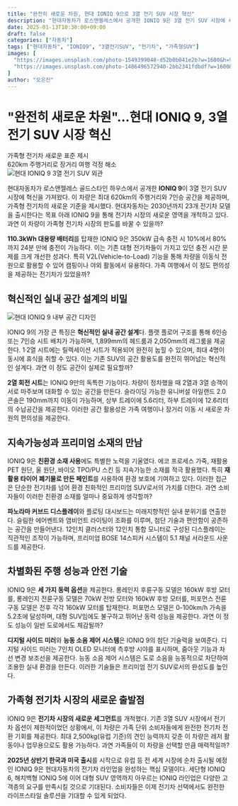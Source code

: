 ```yaml
---
title: "완전히 새로운 차원, 현대 IONIQ 9으로 3열 전기 SUV 시장 혁신"
description: "현대자동차가 로스앤젤레스에서 공개한 IONIQ 9은 3열 전기 SUV 시장에 새로운 기준을 제시하며 가족형 전기차의 새로운 가능성을 열었다."
date: 2025-01-13T10:30:00+09:00
draft: false
categories: ["자동차"]
tags: ["현대자동차", "IONIQ9", "3열전기SUV", "전기차", "가족형SUV"]
images: [
  "https://images.unsplash.com/photo-1549399048-d52b0b041e2b?w=1600&h=900&fit=crop&q=95",
  "https://images.unsplash.com/photo-1486496572940-2bb2341fdbdf?w=1600&h=900&fit=crop&q=95"
]
author: "오은진"
---
```


<h1>"완전히 새로운 차원"…현대 IONIQ 9, 3열 전기 SUV 시장 혁신</h1>

<div class="vertical-bar-text">
가족형 전기차 새로운 표준 제시<br>
620km 주행거리로 장거리 여행 걱정 해소
</div>

<img src="https://images.unsplash.com/photo-1549399048-d52b0b041e2b?w=1600&h=900&fit=crop&q=95" alt="현대 IONIQ 9 3열 전기 SUV 외관"/>

현대자동차가 로스앤젤레스 골드스타인 하우스에서 공개한 **IONIQ 9**이 3열 전기 SUV 시장에 혁신을 가져왔다. 이 차량은 최대 620km의 주행거리와 7인승 공간을 제공하며, 가족형 전기차의 새로운 기준을 제시했다. 현대자동차는 2030년까지 23개 전기차 모델을 출시한다는 목표 아래 IONIQ 9을 통해 전기차 시장의 새로운 영역을 개척하고 있다. 과연 이 차량이 가족형 전기차 시장의 판도를 바꿀 수 있을까?

**110.3kWh 대용량 배터리**를 탑재한 IONIQ 9은 350kW 급속 충전 시 10%에서 80%까지 24분 만에 충전이 가능하다. 이는 기존 대형 전기차들이 가지고 있던 충전 시간 문제를 크게 개선한 성과다. 특히 V2L(Vehicle-to-Load) 기능을 통해 차량을 이동식 전원으로 활용할 수 있어 캠핑이나 야외 활동에서 유용하다. 가족 여행에서 이 정도 편의성을 제공하는 전기차가 있었을까?

<h2>혁신적인 실내 공간 설계의 비밀</h2>

<img src="https://images.unsplash.com/photo-1486496572940-2bb2341fdbdf?w=1600&h=900&fit=crop&q=95" alt="현대 IONIQ 9 내부 공간 디자인"/>

IONIQ 9의 가장 큰 특징은 **혁신적인 실내 공간 설계**다. 플랫 플로어 구조를 통해 6인승 또는 7인승 시트 배치가 가능하며, 1,899mm의 헤드룸과 2,050mm의 레그룸을 제공한다. 1·2열 시트에는 릴렉세이션 시트가 적용되어 완전히 눕힐 수 있으며, 최대 4명이 동시에 휴식을 취할 수 있다. 이는 기존 SUV의 공간 활용도를 완전히 뛰어넘는 혁신적인 설계다. 과연 이 정도 공간이 실제로 필요할까?

**2열 회전 시트**는 IONIQ 9만의 독특한 기능이다. 차량이 정차했을 때 2열과 3열 승객이 서로 마주보며 대화할 수 있는 공간을 만든다. 슬라이딩 가능한 유니버설 아일랜드 2.0 콘솔은 190mm까지 이동이 가능하며, 상부 트레이에 5.6리터, 하부 트레이에 12.6리터의 수납공간을 제공한다. 이러한 공간 활용성은 가족 여행이나 장거리 이동 시 새로운 차원의 편의성을 제공한다.

<h2>지속가능성과 프리미엄 소재의 만남</h2>

IONIQ 9은 **친환경 소재 사용**에도 특별한 노력을 기울였다. 에코 프로세스 가죽, 재활용 PET 원단, 울 원단, 바이오 TPO/PU 스킨 등 지속가능한 소재를 적극 활용했다. 특히 **재활용 타이어 폐기물로 만든 페인트**를 사용하여 환경 보호에 기여하고 있다. 이러한 접근은 단순한 전기차를 넘어 환경 친화적인 프리미엄 SUV로서의 가치를 더한다. 과연 소비자들이 이러한 친환경 소재를 얼마나 중요하게 생각할까?

**파노라마 커브드 디스플레이**와 플로팅 대시보드는 미래지향적인 실내 분위기를 연출한다. 슬림한 에어벤트와 앰비언트 라이팅이 조화를 이루며, 첨단 기술과 편안함이 공존하는 공간을 만들어낸다. 12인치 클러스터와 12인치 통합 모니터로 구성된 디스플레이는 직관적인 조작이 가능하며, 프리미엄 BOSE 14스피커 시스템이 5.1 채널 서라운드 사운드를 제공한다.

<h2>차별화된 주행 성능과 안전 기술</h2>

IONIQ 9은 **세 가지 동력 옵션**을 제공한다. 롱레인지 후륜구동 모델은 160kW 후방 모터를, 롱레인지 전륜구동 모델은 70kW 전방 모터와 160kW 후방 모터를, 퍼포먼스 전륜구동 모델은 전후 각각 160kW 모터를 탑재한다. 퍼포먼스 모델은 0-100km/h 가속을 5.2초에 달성하며, 대형 SUV임에도 불구하고 뛰어난 동력 성능을 제공한다. 과연 이 정도 성능이 일반 도로에서도 체감될까?

**디지털 사이드 미러**와 **능동 소음 제어 시스템**은 IONIQ 9의 첨단 기술력을 보여준다. 디지털 사이드 미러는 7인치 OLED 모니터에 측후방 시야를 표시하며, 줌아웃 기능과 차선 변경 보조선을 제공한다. 능동 소음 제어 시스템은 도로 소음을 능동적으로 차단하여 조용한 실내 환경을 만든다. 이러한 기술들은 프리미엄 전기 SUV로서의 완성도를 높인다.

<h2>가족형 전기차 시장의 새로운 출발점</h2>

IONIQ 9은 **전기차 시장의 새로운 세그먼트**를 개척했다. 기존 3열 SUV 시장에서 전기차 옵션이 제한적이었던 상황에서, 이 차량은 가족 단위 소비자들에게 완전한 전기차 전환 기회를 제공한다. 최대 2,500kg(유럽 기준)의 견인 능력까지 갖춘 이 차량은 레저 활동이나 업무용으로도 활용 가능하다. 과연 가족들이 이 차량을 선택할 만큼 매력적일까?

**2025년 상반기 한국과 미국 출시**를 시작으로 유럽 등 전 세계 시장에 순차 출시될 예정인 IONIQ 9은 현대자동차의 전기차 라인업을 완성하는 핵심 모델이다. 세단형 IONIQ 6, 해치백형 IONIQ 5에 이어 대형 SUV 영역까지 아우르는 IONIQ 라인업은 다양한 고객층의 요구를 만족시킬 것으로 기대된다. 소비자들은 이제 전기차 선택에서도 완전한 라이프스타일 솔루션을 기대할 수 있게 되었다. 